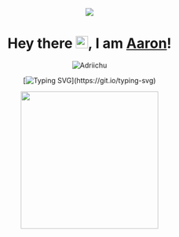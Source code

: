 <div align="center"> 
<img src="https://cdn.discordapp.com/attachments/561523819676696586/955896938597847040/Banner-modified.png">
</div>

<div align="center">
<h1>Hey there <img src="https://media.giphy.com/media/hvRJCLFzcasrR4ia7z/giphy.gif" width="25px">, I am <a href="https://www.youtube.com/watch?v=dQw4w9WgXcQ" target="_blank">Aaron</a>!</h1>
</div>

<p align="center"> <img src="https://komarev.com/ghpvc/?username=Adriichu&label=Profile%20views&color=red&style=for-the-badge" alt="Adriichu" /> </p>

    
<div align="center">
    
[![Typing SVG](https://readme-typing-svg.herokuapp.com?color=%23F76D45&size=30&duration=4500&center=true&multiline=true&height=90&lines=A+Tech+Enthusiast+;and+a+Developer.)](https://git.io/typing-svg)
    
</div>

<div align="center"> 
    <img src="https://lanyard-profile-readme.vercel.app/api/287218738242125826" height="280">
</div>

<br>
<br>
<br>

